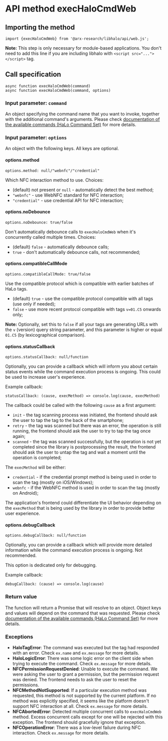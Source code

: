 # API method execHaloCmdWeb

## Importing the method
```
import {execHaloCmdWeb} from '@arx-research/libhalo/api/web.js';
```

**Note:** This step is only necessary for module-based applications. You don't need to add this line if you
are including libhalo with `<script src="..."></script>` tag.

## Call specification
```
async function execHaloCmdWeb(command)
async function execHaloCmdWeb(command, options)
```

### Input parameter: `command`

An object specifying the command name that you want to invoke, together with the additional command's arguments.
Please check [documentation of the available commands (HaLo Command Set)](/docs/halo-command-set.md) for more details.

### Input parameter: `options`

An object with the following keys. All keys are optional.

#### options.method
```
options.method: null/"webnfc"/"credential"
```

Which NFC interaction method to use. Choices:

* (default) not present or `null` - automatically detect the best method;
* `"webnfc"` - use WebNFC standard for NFC interaction;
* `"credential"` - use credential API for NFC interaction;

#### options.noDebounce
```
options.noDebounce: true/false
```

Don't automatically debounce calls to `execHaloCmdWeb` when it's concurrently called multiple times. Choices:

* (default) `false` - automatically debounce calls;
* `true` - don't automatically debounce calls, not recommended;

#### options.compatibleCallMode
```
options.compatibleCallMode: true/false
```

Use the compatible protocol which is compatible with earlier batches of HaLo tags.

* (default) `true` - use the compatible protocol compatible with all tags (use only if needed);
* `false` - use more recent protocol compatible with tags `v=01.C5` onwards only;

**Note:** Optionally, set this to `false` if all your tags are generating URLs with the `v` (version)
query string parameter, and this parameter is higher or equal `01.C5` (by lexicographical comparison).

#### options.statusCallback
```
options.statusCallback: null/function
```

Optionally, you can provide a callback which will inform you about certain status events while
the command execution process is ongoing. This could be used to increase user's experience.

Example callback:
```
statusCallback: (cause, execMethod) => console.log(cause, execMethod)
```

The callback could be called with the following `cause` as a first argument:

* `init` - the tag scanning process was initiated, the frontend should ask the user to tap the tag
  to the back of the smartphone;
* `retry` - the tag was scanned but there was an error, the operation is still running,
  the frontend should ask the user to try to tap the tag once again;
* `scanned` - the tag was scanned successfully, but the operation is not yet completed since
  the library is postprocessing the result, the frontend should ask the user to untap the tag
  and wait a moment until the operation is completed;

The `execMethod` will be either:

* `credential` - if the credential prompt method is being used in order to scan the tag (mostly on iOS/Windows);
* `webnfc` - if the WebNFC method is used in order to scan the tag (mostly on Android);

The application's frontend could differentiate the UI behavior depending on the `execMethod` that is being used
by the library in order to provide better user experience.

#### options.debugCallback
```
options.debugCallback: null/function
```

Optionally, you can provide a callback which will provide more detailed information
while the command execution process is ongoing. Not recommended.

This option is dedicated only for debugging.

Example callback:
```
debugCallback: (cause) => console.log(cause)
```

### Return value

The function will return a Promise that will resolve to an object.
Object keys and values will depend on the command that was requested.
Please check [documentation of the available commands (HaLo Command Set)](/docs/halo-command-set.md) for more details.

### Exceptions

* **HaloTagError**: The command was executed but the tag had responded with an error. Check `ex.name` and `ex.message` for more details.
* **HaloLogicError**: There was some logic error on the client side when trying to execute the command. Check `ex.message` for more details.
* **NFCPermissionRequestDenied**: Unable to execute the command. We were asking the user to grant a permission,
  but the permission request was denied. The frontend needs to ask the user to reset the permissions.
* **NFCMethodNotSupported**: If a particular execution method was requested, this method is not supported by the current platform.
  If no method was explicitly specified, it seems like the platform doesn't support NFC interaction at all.
  Check `ex.message` for more details.
* **NFCAbortedError**: Detected multiple concurrent calls to `execHaloCmdWeb` method. Excess concurrent calls except for one
  will be rejected with this exception. The frontend should gracefully ignore that exception.
* **NFCOperationError**: There was a low-level failure during NFC interaction. Check `ex.message` for more details.
